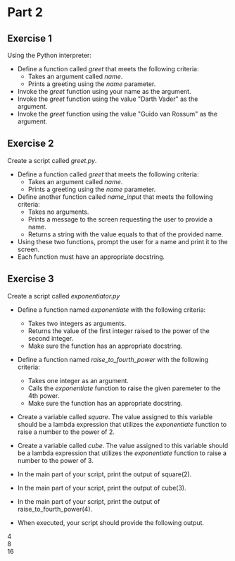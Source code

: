 # Part 2


## Exercise 1

Using the Python interpreter:

* Define a function called *greet* that meets the following criteria: 
    * Takes an argument called *name*.
    * Prints a greeting using the *name* parameter.
* Invoke the *greet* function using your name as the argument.
* Invoke the *greet* function using the value "Darth Vader" as the argument.
* Invoke the *greet* function using the value "Guido van Rossum" as the argument.

## Exercise 2

Create a script called *greet.py*.

* Define a function called *greet* that meets the following criteria: 
    * Takes an argument called *name*.
    * Prints a greeting using the *name* parameter.
* Define another function called *name_input* that meets the following criteria:
    * Takes no arguments.
    * Prints a message to the screen requesting the user to provide a name.
    * Returns a string with the value equals to that of the provided name.
* Using these two functions, prompt the user for a name and print it to the screen.
* Each function must have an appropriate docstring.

## Exercise 3

Create a script called *exponentiator.py*

* Define a function named *exponentiate* with the following criteria:
    * Takes two integers as arguments.
    * Returns the value of the first integer raised to the power of the second integer.
    * Make sure the function has an appropriate docstring.
* Define a function named *raise_to_fourth_power* with the following criteria:
    * Takes one integer as an argument.
    * Calls the *exponentiate* function to raise the given paremeter to the 4th power.
    * Make sure the function has an appropriate docstring.
* Create a variable called *square*. The value assigned to this variable should be a lambda expression that utilizes the *exponentiate* function to raise a number to the power of 2.
* Create a variable called *cube*. The value assigned to this variable should be a lambda expression that utilizes the *exponentiate* function to raise a number to the power of 3.
* In the main part of your script, print the output of square(2).
* In the main part of your script, print the output of cube(3).
* In the main part of your script, print the output of raise_to_fourth_power(4).

* When executed, your script should provide the following output. 

4   
8   
16  

